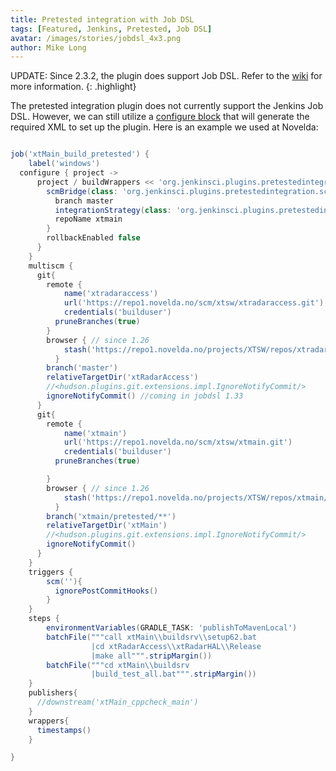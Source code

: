 ```yaml
---
title: Pretested integration with Job DSL
tags: [Featured, Jenkins, Pretested, Job DSL]
avatar: /images/stories/jobdsl_4x3.png
author: Mike Long
---
```


UPDATE: Since 2.3.2, the plugin does support Job DSL. Refer to the [wiki](https://wiki.jenkins-ci.org/display/JENKINS/Pretested+Integration+Plugin#PretestedIntegrationPlugin-JenkinsJobDSL) for more information.
{: .highlight}


The pretested integration plugin does not currently support the Jenkins Job DSL. 
However, we can still utilize a [configure block](https://github.com/jenkinsci/job-dsl-plugin/wiki/The-Configure-Block) that will generate the required XML to set up the plugin.
Here is an example we used at Novelda:
<!--break-->

~~~ groovy

job('xtMain_build_pretested') {
    label('windows')
  configure { project ->
      project / buildWrappers << 'org.jenkinsci.plugins.pretestedintegration.PretestedIntegrationBuildWrapper' {
        scmBridge(class: 'org.jenkinsci.plugins.pretestedintegration.scm.git.GitBridge') {
          branch master
          integrationStrategy(class: 'org.jenkinsci.plugins.pretestedintegration.scm.git.AccumulatedCommitStrategy')
          repoName xtmain
        }
        rollbackEnabled false
      }
    }
    multiscm {
      git{
        remote {
        	name('xtradaraccess')
        	url('https://repo1.novelda.no/scm/xtsw/xtradaraccess.git')
        	credentials('builduser')
          pruneBranches(true)
        }
        browser { // since 1.26
        	stash('https://repo1.novelda.no/projects/XTSW/repos/xtradaraccess/')
    	  }
        branch('master')
        relativeTargetDir('xtRadarAccess')
        //<hudson.plugins.git.extensions.impl.IgnoreNotifyCommit/>
        ignoreNotifyCommit() //coming in jobdsl 1.33
      }
      git{
        remote {
        	name('xtmain')
        	url('https://repo1.novelda.no/scm/xtsw/xtmain.git')
        	credentials('builduser')
          pruneBranches(true)

        }
        browser { // since 1.26
        	stash('https://repo1.novelda.no/projects/XTSW/repos/xtmain/')
    	  }
        branch('xtmain/pretested/**')
        relativeTargetDir('xtMain')
        //<hudson.plugins.git.extensions.impl.IgnoreNotifyCommit/>
        ignoreNotifyCommit()
      }
    }
    triggers {
        scm(''){
          ignorePostCommitHooks()
        }
    }
    steps {
        environmentVariables(GRADLE_TASK: 'publishToMavenLocal')
        batchFile("""call xtMain\\buildsrv\\setup62.bat
                  |cd xtRadarAccess\\xtRadarHAL\\Release
                  |make all""".stripMargin())
        batchFile("""cd xtMain\\buildsrv
                  |build_test_all.bat""".stripMargin())
    }
    publishers{
      //downstream('xtMain_cppcheck_main')
    }
    wrappers{
      timestamps()
    }

}

~~~
